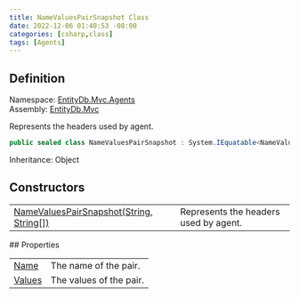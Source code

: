 ```yaml
---
title: NameValuesPairSnapshot Class
date: 2022-12-06 01:40:53 -08:00
categories: [csharp,class]
tags: [Agents]
---
```


## Definition
Namespace: <a href='/posts/csharp.namespace.entitydb.mvc.agents/'>EntityDb.Mvc.Agents</a><br />
Assembly: <a href='/posts/csharp.assembly.entitydb.mvc/'>EntityDb.Mvc</a><br />

Represents the headers used by agent.

```cs
public sealed class NameValuesPairSnapshot : System.IEquatable<NameValuesPairSnapshot>
```
Inheritance: Object
## Constructors
<table><tr><td><!--/posts/csharp.notimplemented.entitydb.mvc.agents.httpcontextagentsignature+namevaluespairsnapshot-.ctor#.../--><a href='#'>NameValuesPairSnapshot(String, String[])</a></td><td>
Represents the headers used by agent.
</td></tr></table>
## Properties
<table><tr><td><!--/posts/csharp.notimplemented.entitydb.mvc.agents.httpcontextagentsignature+namevaluespairsnapshot.name/--><a href='#'>Name</a></td><td>The name of the pair.</td></tr><tr><td><!--/posts/csharp.notimplemented.entitydb.mvc.agents.httpcontextagentsignature+namevaluespairsnapshot.values/--><a href='#'>Values</a></td><td>The values of the pair.</td></tr></table>
